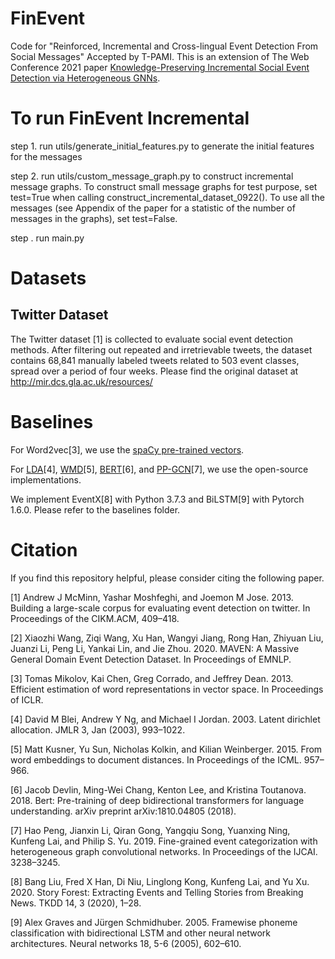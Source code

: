 # FinEvent
Code for "Reinforced, Incremental and Cross-lingual Event Detection From Social Messages" Accepted by T-PAMI.
This is an extension of The Web Conference 2021 paper [Knowledge-Preserving Incremental Social Event Detection via Heterogeneous GNNs](https://arxiv.org/pdf/2101.08747.pdf).

# To run FinEvent Incremental

step 1. run utils/generate_initial_features.py to generate the initial features for the messages

step 2. run utils/custom_message_graph.py to construct incremental message graphs. To construct small message graphs for test purpose, set test=True when calling construct_incremental_dataset_0922(). To use all the messages (see Appendix of the paper for a statistic of the number of messages in the graphs), set test=False.

step . run main.py

# Datasets
## Twitter Dataset
The Twitter dataset [1] is collected to evaluate social event detection methods. After filtering out repeated and irretrievable tweets, the dataset contains 68,841 manually labeled tweets related to 503 event classes, spread over a period of four weeks. Please find the original dataset at http://mir.dcs.gla.ac.uk/resources/

# Baselines
For Word2vec[3], we use the [spaCy pre-trained vectors](https://spacy.io/models/en#en_core_web_lg).

For [LDA](https://radimrehurek.com/gensim/models/ldamodel.html)[4], [WMD](https://tedboy.github.io/nlps/generated/generated/gensim.similarities.WmdSimilarity.html#gensim.similarities.WmdSimilarity)[5], [BERT](https://github.com/huggingface/transformers)[6], and [PP-GCN](https://github.com/RingBDStack/PPGCN)[7], we use the open-source implementations.

We implement EventX[8] with Python 3.7.3 and BiLSTM[9] with Pytorch 1.6.0. Please refer to the baselines folder. 

# Citation
If you find this repository helpful, please consider citing the following paper.


[1] Andrew J McMinn, Yashar Moshfeghi, and Joemon M Jose. 2013. Building a large-scale corpus for evaluating event detection on twitter. In Proceedings of the CIKM.ACM, 409–418.

[2] Xiaozhi Wang, Ziqi Wang, Xu Han, Wangyi Jiang, Rong Han, Zhiyuan Liu, Juanzi Li, Peng Li, Yankai Lin, and Jie Zhou. 2020. MAVEN: A Massive General Domain
Event Detection Dataset. In Proceedings of EMNLP.

[3] Tomas Mikolov, Kai Chen, Greg Corrado, and Jeffrey Dean. 2013. Efficient estimation of word representations in vector space. In Proceedings of ICLR.

[4] David M Blei, Andrew Y Ng, and Michael I Jordan. 2003. Latent dirichlet allocation. JMLR 3, Jan (2003), 993–1022.

[5] Matt Kusner, Yu Sun, Nicholas Kolkin, and Kilian Weinberger. 2015. From word embeddings to document distances. In Proceedings of the ICML. 957–966.

[6] Jacob Devlin, Ming-Wei Chang, Kenton Lee, and Kristina Toutanova. 2018. Bert: Pre-training of deep bidirectional transformers for language understanding. arXiv preprint arXiv:1810.04805 (2018).

[7] Hao Peng, Jianxin Li, Qiran Gong, Yangqiu Song, Yuanxing Ning, Kunfeng Lai, and Philip S. Yu. 2019. Fine-grained event categorization with heterogeneous graph convolutional networks. In Proceedings of the IJCAI. 3238–3245.

[8] Bang Liu, Fred X Han, Di Niu, Linglong Kong, Kunfeng Lai, and Yu Xu. 2020. Story Forest: Extracting Events and Telling Stories from Breaking News. TKDD 14, 3 (2020), 1–28.

[9] Alex Graves and Jürgen Schmidhuber. 2005. Framewise phoneme classification with bidirectional LSTM and other neural network architectures. Neural networks 18, 5-6 (2005), 602–610.